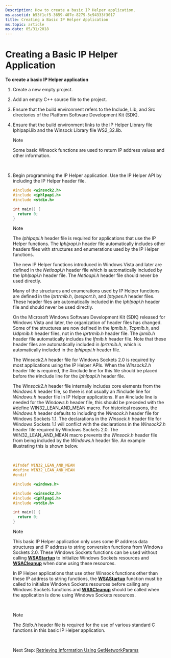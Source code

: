 ```yaml
---
Description: How to create a basic IP Helper application.
ms.assetid: b53f1cf5-3659-407e-8279-5c94333f3017
title: Creating a Basic IP Helper Application
ms.topic: article
ms.date: 05/31/2018
---
```


# Creating a Basic IP Helper Application

**To create a basic IP Helper application**

1.  Create a new empty project.
2.  Add an empty C++ source file to the project.
3.  Ensure that the build environment refers to the Include, Lib, and Src directories of the Platform Software Development Kit (SDK).
4.  Ensure that the build environment links to the IP Helper Library file Iphlpapi.lib and the Winsock Library file WS2\_32.lib.
    > [!Note]  
    > Some basic Winsock functions are used to return IP address values and other information.

     

5.  Begin programming the IP Helper application. Use the IP Helper API by including the IP Helper header file.

    ```C++
    #include <winsock2.h>
    #include <iphlpapi.h>
    #include <stdio.h>

    int main() {
      return 0;
    }
    
    ```

    

    > [!Note]
    >
    > The *Iphlpapi.h* header file is required for applications that use the IP Helper functions. The *Iphlpapi.h* header file automatically includes other headers files with structures and enumerations used by the IP Helper functions.
    >
    > The new IP Helper functions introduced in Windows Vista and later are defined in the *Netioapi.h* header file which is automatically included by the *Iphlpapi.h* header file. The *Netioapi.h* header file should never be used directly.
    >
    > Many of the structures and enumerations used by IP Helper functions are defined in the *Iprtrmib.h*, *Ipexport.h*, and *Iptypes.h* header files. These header files are automatically included in the *Iphlpapi.h* header file and should never be used directly.
    >
    > On the Microsoft Windows Software Development Kit (SDK) released for Windows Vista and later, the organization of header files has changed. Some of the structures are now defined in the *Ipmib.h*, *Tcpmib.h*, and *Udpmib.h* header files, not in the *Iprtrmib.h* header file. The *Ipmib.h* header file automatically includes the *Ifmib.h* header file. Note that these header files are automatically included in *Iprtrmib.h*, which is automatically included in the *Iphlpapi.h* header file.
    >
    > The *Winsock2.h* header file for Windows Sockets 2.0 is required by most applications using the IP Helper APIs. When the *Winsock2.h* header file is required, the \#include line for this file should be placed before the \#include line for the *Iphlpapi.h* header file.
    >
    > The *Winsock2.h* header file internally includes core elements from the *Windows.h* header file, so there is not usually an \#include line for *Windows.h* header file in IP Helper applications. If an \#include line is needed for the *Windows.h* header file, this should be preceded with the \#define WIN32\_LEAN\_AND\_MEAN macro. For historical reasons, the *Windows.h* header defaults to including the *Winsock.h* header file for Windows Sockets 1.1. The declarations in the *Winsock.h* header file for Windows Sockets 1.1 will conflict with the declarations in the *Winsock2.h* header file required by Windows Sockets 2.0. The WIN32\_LEAN\_AND\_MEAN macro prevents the *Winsock.h* header file from being included by the *Windows.h* header file. An example illustrating this is shown below.

     

    ```C++
    #ifndef WIN32_LEAN_AND_MEAN
    #define WIN32_LEAN_AND_MEAN
    #endif

    #include <windows.h>

    #include <winsock2.h>
    #include <iphlpapi.h>
    #include <stdio.h>

    int main() {
      return 0;
    }
    
    ```

    

    > [!Note]
    >
    > This basic IP Helper application only uses some IP address data structures and IP address to string conversion functions from Windows Sockets 2.0. These Windows Sockets functions can be used without calling [**WSAStartup**](/windows/desktop/api/winsock/nf-winsock-wsastartup) to initialize Windows Sockets resources and [**WSACleanup**](/windows/desktop/api/winsock/nf-winsock-wsacleanup) when done using these resources.
    >
    > In IP Helper applications that use other Winsock functions other than these IP address to string functions, the [**WSAStartup**](/windows/desktop/api/winsock/nf-winsock-wsastartup) function must be called to initialize Windows Sockets resources before calling any Windows Sockets functions and [**WSACleanup**](/windows/desktop/api/winsock/nf-winsock-wsacleanup) should be called when the application is done using Windows Sockets resources.

     

    > [!Note]
    >
    > The *Stdio.h* header file is required for the use of various standard C functions in this basic IP Helper application.

     

    Next Step: [Retrieving Information Using GetNetworkParams](retrieving-information-using-getnetworkparams.md)

 

 